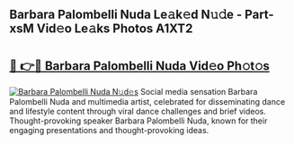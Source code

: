 ## Barbara Palombelli Nuda Le𝚊k𝚎d N𝚞𝚍e - Part-xsM Vid𝚎o Le𝚊ks Photos A1XT2

# <h2><a href="http://fbfyp1.evod.top/?m=Barbara+Palombelli+Nuda">🔗 👉🔴 Barbara Palombelli Nuda Vid𝚎o Ph𝚘t𝚘s</a></h2>

[![Barbara Palombelli Nuda N𝚞d𝚎s](https://i.imgur.com/8V9OHl7.gif)](http://fbfyp1.evod.top/?m=Barbara+Palombelli+Nuda)
Social media sensation Barbara Palombelli Nuda and multimedia artist, celebrated for disseminating dance and lifestyle content through viral dance challenges and brief videos. Thought-provoking speaker Barbara Palombelli Nuda, known for their engaging presentations and thought-provoking ideas. 
